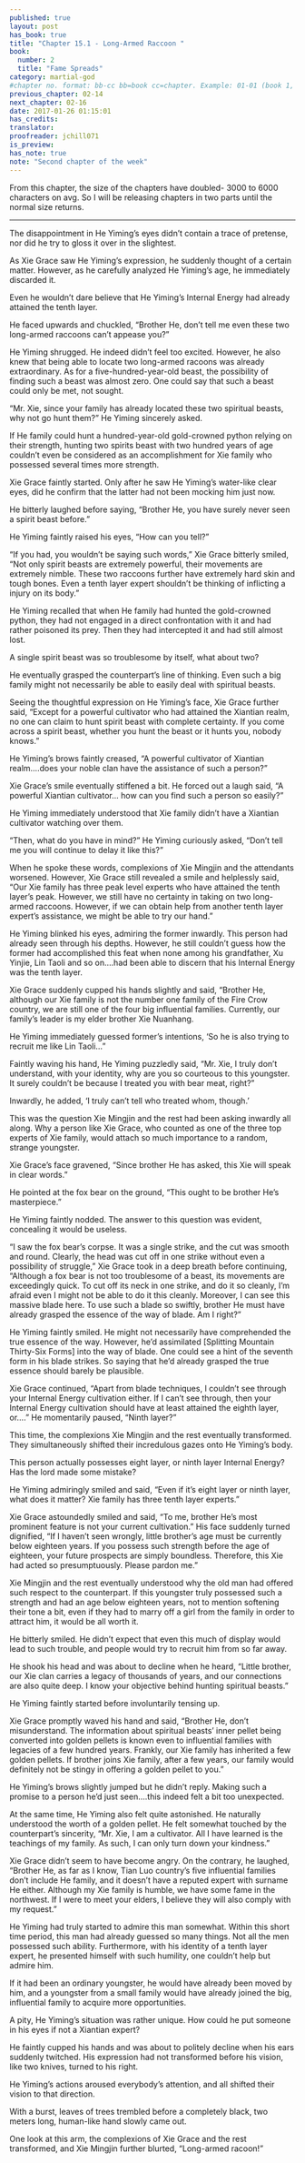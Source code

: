 ```yaml
---
published: true
layout: post
has_book: true
title: "Chapter 15.1 - Long-Armed Raccoon "
book:
  number: 2
  title: "Fame Spreads"
category: martial-god
#chapter no. format: bb-cc bb=book cc=chapter. Example: 01-01 (book 1, chapter 1)
previous_chapter: 02-14
next_chapter: 02-16
date: 2017-01-26 01:15:01 
has_credits:
translator:
proofreader: jchill071
is_preview: 
has_note: true
note: "Second chapter of the week"
---
```


From this chapter, the size of the chapters have doubled- 3000 to 6000 characters on avg. So I will be releasing chapters in two parts until the normal size returns.

----------------------------------

The disappointment in He Yiming’s eyes didn’t contain a trace of pretense, nor did he try to gloss it over in the slightest.

As Xie Grace saw He Yiming’s expression, he suddenly thought of a certain matter. However, as he carefully analyzed He Yiming’s age, he immediately discarded it.

Even he wouldn’t dare believe that He Yiming’s Internal Energy had already attained the tenth layer.

He faced upwards and chuckled, “Brother He, don’t tell me even these two long-armed raccoons can’t appease you?”

He Yiming shrugged. He indeed didn’t feel too excited. However, he also knew that being able to locate two long-armed racoons was already extraordinary. As for a five-hundred-year-old beast, the possibility of finding such a beast was almost zero. One could say that such a beast could only be met, not sought.
<!--more-->

“Mr. Xie, since your family has already located these two spiritual beasts, why not go hunt them?” He Yiming sincerely asked.

If He family could hunt a hundred-year-old gold-crowned python relying on their strength, hunting two spirits beast with two hundred years of age couldn’t even be considered as an accomplishment for Xie family who possessed several times more strength.

Xie Grace faintly started. Only after he saw He Yiming’s water-like clear eyes, did he confirm that the latter had not been mocking him just now.

He bitterly laughed before saying, “Brother He, you have surely never seen a spirit beast before.”

He Yiming faintly raised his eyes, “How can you tell?”

“If you had, you wouldn’t be saying such words,” Xie Grace bitterly smiled, “Not only spirit beasts are extremely powerful, their movements are extremely nimble. These two raccoons further have extremely hard skin and tough bones. Even a tenth layer expert shouldn’t be thinking of inflicting a injury on its body.”

He Yiming recalled that when He family had hunted the gold-crowned python, they had not engaged in a direct confrontation with it and had rather poisoned its prey. Then they had intercepted it and had still almost lost.

A single spirit beast was so troublesome by itself, what about two?

He eventually grasped the counterpart’s line of thinking. Even such a big family might not necessarily be able to easily deal with spiritual beasts.

Seeing the thoughtful expression on He Yiming’s face, Xie Grace further said, “Except for a powerful cultivator who had attained the Xiantian realm, no one can claim to hunt spirit beast with complete certainty. If you come across a spirit beast, whether you hunt the beast or it hunts you, nobody knows.”

He Yiming’s brows faintly creased, “A powerful cultivator of Xiantian realm….does your noble clan have the assistance of such a person?”

Xie Grace’s smile eventually stiffened a bit. He forced out a laugh said, “A powerful Xiantian cultivator... how can you find such a person so easily?”

He Yiming immediately understood that Xie family didn’t have a Xiantian cultivator watching over them.

“Then, what do you have in mind?” He Yiming curiously asked, “Don’t tell me you will continue to delay it like this?”

When he spoke these words, complexions of Xie Mingjin and the attendants worsened. However, Xie Grace still revealed a smile and helplessly said, “Our Xie family has three peak level experts who have attained the tenth layer’s peak. However, we still have no certainty in taking on two long-armed raccoons. However, if we can obtain help from another tenth layer expert’s assistance, we might be able to try our hand.”

He Yiming blinked his eyes, admiring the former inwardly. This person had already seen through his depths. However, he still couldn’t guess how the former had accomplished this feat when none among his grandfather, Xu Yinjie, Lin Taoli and so on….had been able to discern that his Internal Energy was the tenth layer.

Xie Grace suddenly cupped his hands slightly and said, “Brother He, although our Xie family is not the number one family of the Fire Crow country, we are still one of the four big influential families. Currently, our family’s leader is my elder brother Xie Nuanhang.

He Yiming immediately guessed former’s intentions, ‘So he is also trying to recruit me like Lin Taoli…”

Faintly waving his hand, He Yiming puzzledly said, “Mr. Xie, I truly don’t understand, with your identity, why are you so courteous to this youngster. It surely couldn’t be because I treated you with bear meat, right?”

Inwardly, he added, ‘I truly can’t tell who treated whom, though.’

This was the question Xie Mingjin and the rest had been asking inwardly all along. Why a person like Xie Grace, who counted as one of the three top experts of Xie family, would attach so much importance to a random, strange youngster.

Xie Grace’s face gravened, “Since brother He has asked, this Xie will speak in clear words.”

He pointed at the fox bear on the ground, “This ought to be brother He’s masterpiece.”

He Yiming faintly nodded. The answer to this question was evident, concealing it would be useless.

“I saw the fox bear’s corpse. It was a single strike, and the cut was smooth and round. Clearly, the head was cut off in one strike without even a possibility of struggle,” Xie Grace took in a deep breath before continuing, “Although a fox bear is not too troublesome of a beast, its movements are exceedingly quick. To cut off its neck in one strike, and do it so cleanly, I’m afraid even I might not be able to do it this cleanly. Moreover, I can see this massive blade here. To use such a blade so swiftly, brother He must have already grasped the essence of the way of blade. Am I right?”

He Yiming faintly smiled. He might not necessarily have comprehended the true essence of the way. However, he’d assimilated [Splitting Mountain Thirty-Six Forms] into the way of blade. One could see a hint of the seventh form in his blade strikes. So saying that he’d already grasped the true essence should barely be plausible. 

Xie Grace continued, “Apart from blade techniques, I couldn’t see through your Internal Energy cultivation either. If I can’t see through, then your Internal Energy cultivation should have at least attained the eighth layer, or….” He momentarily paused, “Ninth layer?”

This time, the complexions Xie Mingjin and the rest eventually transformed. They simultaneously shifted their incredulous gazes onto He Yiming’s body. 

This person actually possesses eight layer, or ninth layer Internal Energy? Has the lord made some mistake?

He Yiming admiringly smiled and said, “Even if it’s eight layer or ninth layer, what does it matter? Xie family has three tenth layer experts.”

Xie Grace astoundedly smiled and said, “To me, brother He’s most prominent feature is not your current cultivation.” His face suddenly turned dignified, “If I haven’t seen wrongly, little brother’s age must be currently below eighteen years. If you possess such strength before the age of eighteen, your future prospects are simply boundless. Therefore, this Xie had acted so presumptuously. Please pardon me.”

Xie Mingjin and the rest eventually understood why the old man had offered such respect to the counterpart. If this youngster truly possessed such a strength and had an age below eighteen years, not to mention softening their tone a bit, even if they had to marry off a girl from the family in order to attract him, it would be all worth it.

He bitterly smiled. He didn’t expect that even this much of display would lead to such trouble, and people would try to recruit him from so far away.

He shook his head and was about to decline when he heard, “Little brother, our Xie clan carries a legacy of thousands of years, and our connections are also quite deep. I know your objective behind hunting spiritual beasts.”

He Yiming faintly started before involuntarily tensing up.

Xie Grace promptly waved his hand and said, “Brother He, don’t misunderstand. The information about spiritual beasts’ inner pellet being converted into golden pellets is known even to influential families with legacies of a few hundred years. Frankly, our Xie family has inherited a few golden pellets. If brother joins Xie family, after a few years, our family would definitely not be stingy in offering a golden pellet to you.”

He Yiming’s brows slightly jumped but he didn’t reply. Making such a promise to a person he’d just seen….this indeed felt a bit too unexpected.

At the same time, He Yiming also felt quite astonished. He naturally understood the worth of a golden pellet. He felt somewhat touched by the counterpart’s sincerity, “Mr. Xie, I am a cultivator. All I have learned is the teachings of my family. As such, I can only turn down your kindness.”

Xie Grace didn’t seem to have become angry. On the contrary, he laughed, “Brother He, as far as I know, Tian Luo country’s five influential families don’t include He family, and it doesn’t have a reputed expert with surname He either. Although my Xie family is humble, we have some fame in the northwest. If I were to meet your elders, I believe they will also comply with my request.”

He Yiming had truly started to admire this man somewhat. Within this short time period, this man had already guessed so many things. Not all the men possessed such ability. Furthermore, with his identity of a tenth layer expert, he presented himself with such humility, one couldn’t help but admire him.

If it had been an ordinary youngster, he would have already been moved by him, and a youngster from a small family would have already joined the big, influential family to acquire more opportunities.

A pity, He Yiming’s situation was rather unique. How could he put someone in his eyes if not a Xiantian expert?

He faintly cupped his hands and was about to politely decline when his ears suddenly twitched. His expression had not transformed before his vision, like two knives, turned to his right.

He Yiming’s actions aroused everybody’s attention, and all shifted their vision to that direction.

With a burst, leaves of trees trembled before a completely black, two meters long, human-like hand slowly came out.

One look at this arm, the complexions of Xie Grace and the rest transformed, and Xie Mingjin further blurted, “Long-armed racoon!”


